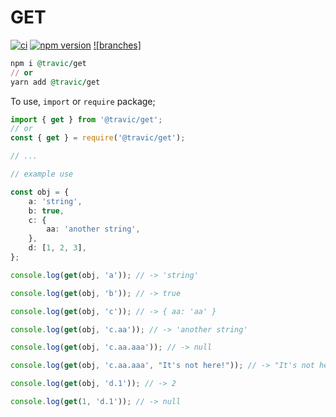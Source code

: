 # GET

[![ci](https://github.com/Travis-Carlton/npm-travic-get/actions/workflows/ci.yml/badge.svg?branch=main)](https://github.com/Travis-Carlton/npm-travic-get/actions/workflows/ci.yml)
[![npm version](https://badge.fury.io/js/@travic%2Fget.svg)](https://badge.fury.io/js/@travic%2Fget)
[![branches]](https://github.com/Travis-Carlton/npm-travic-get/actions/workflows/coverage/badge-branches.svg)

```ruby
npm i @travic/get
// or
yarn add @travic/get
```

To use, `import` or `require` package;

```typescript
import { get } from '@travic/get';
// or
const { get } = require('@travic/get');

// ...

// example use

const obj = {
	a: 'string',
	b: true,
	c: {
		aa: 'another string',
	},
	d: [1, 2, 3],
};

console.log(get(obj, 'a')); // -> 'string'

console.log(get(obj, 'b')); // -> true

console.log(get(obj, 'c')); // -> { aa: 'aa' }

console.log(get(obj, 'c.aa')); // -> 'another string'

console.log(get(obj, 'c.aa.aaa')); // -> null

console.log(get(obj, 'c.aa.aaa', "It's not here!")); // -> "It's not here!"

console.log(get(obj, 'd.1')); // -> 2

console.log(get(1, 'd.1')); // -> null
```
